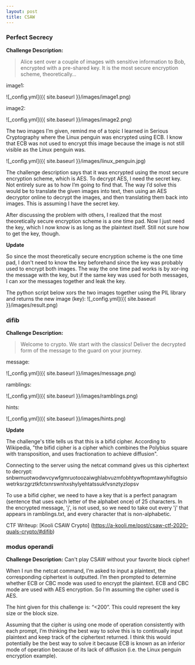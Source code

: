 ```yaml
---
layout: post
title: CSAW
---
```


### Perfect Secrecy


**Challenge Description:** 


>Alice sent over a couple of images with sensitive information to Bob, encrypted with a pre-shared key. It is the most secure encryption scheme, theoretically…

image1:


![_config.yml]({{ site.baseurl }}/images/image1.png)


image2:


![_config.yml]({{ site.baseurl }}/images/image2.png)

The two images I’m given, remind me of a topic I learned in Serious Cryptography where the Linux penguin was encrypted using ECB. I know that ECB was not used to encrypt this image because the image is not still visible as the Linux penguin was. 


![_config.yml]({{ site.baseurl }}/images/linux_penguin.jpg)


The challenge description says that it was encrypted using the most secure encryption scheme, which is AES. To decrypt AES, I need the secret key. Not entirely sure as to how I’m going to find that. The way I’d solve this would be to translate the given images into text, then using an AES decryptor online to decrypt the images, and then translating them back into images. This is assuming I have the secret key. 


After discussing the problem with others, I realized that the most theoretically secure encryption scheme is a one time pad. Now I just need the key, which I now know is as long as the plaintext itself. Still not sure how to get the key, though.

**Update**


So since the most theoretically secure encryption scheme is the one time pad, I don't need to know the key beforehand since the key was probably used to encrypt both images. The way the one time pad works is by xor-ing the message with the key, but if the same key was used for both messages, I can xor the messages together and leak the key.

The python script below xors the two images together using the PIL library and returns the new image (key):
![_config.yml]({{ site.baseurl }}/images/result.png)


### difib
**Challenge Description:** 

>Welcome to crypto. We start with the classics! Deliver the decrypted form of the message to the guard on your journey.

message:


![_config.yml]({{ site.baseurl }}/images/message.png)

ramblings:


![_config.yml]({{ site.baseurl }}/images/ramblings.png)

hints:


![_config.yml]({{ site.baseurl }}/images/hints.png)

**Update**


The challenge's title tells us that this is a bifid cipher. According to Wikipedia, "the bifid cipher is a cipher which combines the Polybius square with transposition, and uses fractionation to achieve diffusion".

Connecting to the server using the netcat command gives us this ciphertext to decrypt: snbwmuotwodwvcywfgmruotoozaiwghlabvuzmfobhtywftopmtawyhifqgtsiowetrksrzgrztkfctxnrswnhxshylyehtatssukfvsnztyzlopsv


To use a bifid cipher, we need to have a key that is a perfect panagram (sentence that uses each letter of the alphabet once) of 25 characters. In the encrypted message, 'j', is not used, so we need to take out every 'j' that appears in ramblings.txt, and every character that is non-alphabetic.

CTF Writeup: [Kooli CSAW Crypto] (https://a-kooli.me/post/csaw-ctf-2020-quals-crypto/#difib)
### modus operandi
**Challenge Description:** Can't play CSAW without your favorite block cipher!

When I run the netcat command, I’m asked to input a plaintext, the corresponding ciphertext is outputted. I’m then prompted to determine whether ECB or CBC mode was used to encrypt the plaintext. ECB and CBC mode are used with AES encryption. So I’m assuming the cipher used is AES.


The hint given for this challenge is: “<200”. This could represent the key size or the block size.


Assuming that the cipher is using one mode of operation consistently with each prompt, I’m thinking the best way to solve this is to continually input plaintext and keep track of the ciphertext returned. I think this would potentially be the best way to solve it because ECB is known as an inferior mode of operation because of its lack of diffusion (i.e. the Linux penguin encryption example). 
